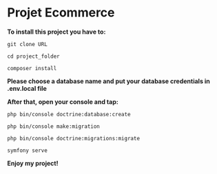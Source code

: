 # Projet Ecommerce

**To install this project you have to:**

```
git clone URL
```

```
cd project_folder
```

```
composer install
```

**Please choose a database name and put your database credentials in .env.local file**

**After that, open your console and tap:**
```
php bin/console doctrine:database:create
```

```
php bin/console make:migration
```

```
php bin/console doctrine:migrations:migrate
```

```
symfony serve
```

**Enjoy my project!**